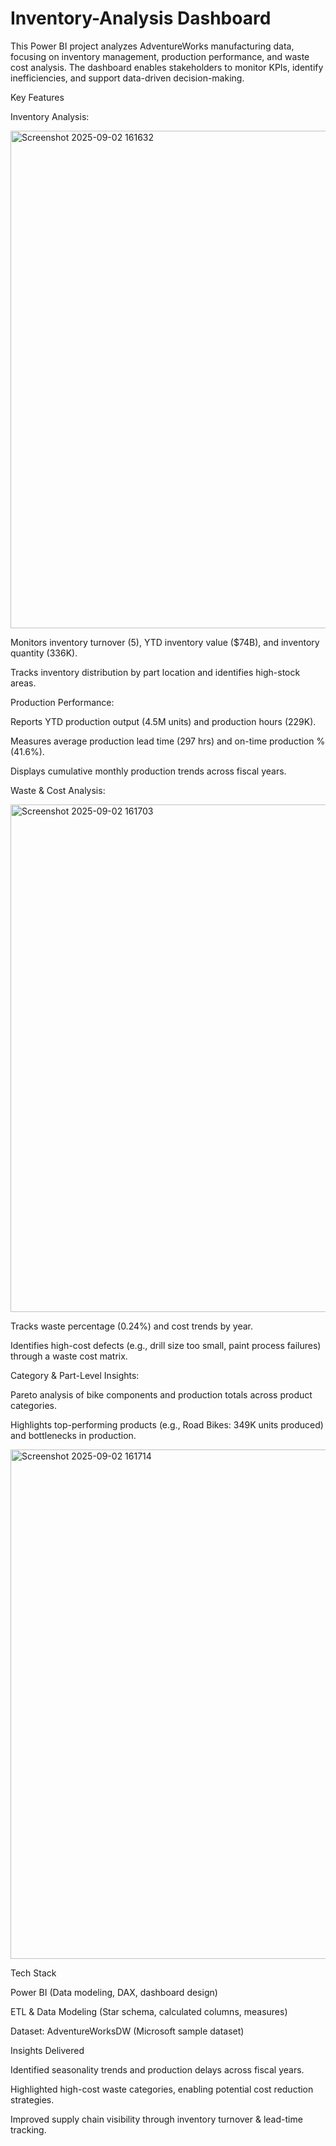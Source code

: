 # Inventory-Analysis Dashboard

This Power BI project analyzes AdventureWorks manufacturing data, focusing on inventory management, production performance, and waste cost analysis. The dashboard enables stakeholders to monitor KPIs, identify inefficiencies, and support data-driven decision-making.

Key Features

Inventory Analysis:

<img width="1375" height="796" alt="Screenshot 2025-09-02 161632" src="https://github.com/user-attachments/assets/e6aeeaca-2cb8-4999-8071-e9596d866fde" />

Monitors inventory turnover (5), YTD inventory value ($74B), and inventory quantity (336K).

Tracks inventory distribution by part location and identifies high-stock areas.

Production Performance:

Reports YTD production output (4.5M units) and production hours (229K).

Measures average production lead time (297 hrs) and on-time production % (41.6%).

Displays cumulative monthly production trends across fiscal years.

Waste & Cost Analysis:

<img width="1370" height="812" alt="Screenshot 2025-09-02 161703" src="https://github.com/user-attachments/assets/1491c364-d9f0-4832-bd9d-2f5125ca49b6" />

Tracks waste percentage (0.24%) and cost trends by year.

Identifies high-cost defects (e.g., drill size too small, paint process failures) through a waste cost matrix.

Category & Part-Level Insights:

Pareto analysis of bike components and production totals across product categories.

Highlights top-performing products (e.g., Road Bikes: 349K units produced) and bottlenecks in production.

<img width="1391" height="815" alt="Screenshot 2025-09-02 161714" src="https://github.com/user-attachments/assets/0d9f7932-e640-4bfb-9ee7-0374ad18a19b" />

Tech Stack

Power BI (Data modeling, DAX, dashboard design)

ETL & Data Modeling (Star schema, calculated columns, measures)

Dataset: AdventureWorksDW (Microsoft sample dataset)

Insights Delivered

Identified seasonality trends and production delays across fiscal years.

Highlighted high-cost waste categories, enabling potential cost reduction strategies.

Improved supply chain visibility through inventory turnover & lead-time tracking.
